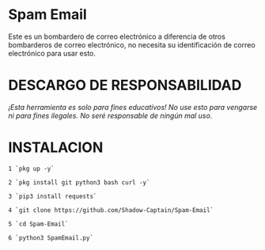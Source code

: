 # Spam Email
Este es un bombardero de correo electrónico a diferencia de otros bombarderos de correo electrónico, no necesita su identificación de correo electrónico para usar esto.

# DESCARGO DE RESPONSABILIDAD
_¡Esta herramienta es solo para fines educativos! No use esto para vengarse ni para fines ilegales.
No seré responsable de ningún mal uso._

# INSTALACION
```
1 `pkg up -y`

2 `pkg install git python3 bash curl -y`

3 `pip3 install requests`

4 `git clone https://github.com/Shadow-Captain/Spam-Email`

5 `cd Spam-Email`

6 `python3 SpamEmail.py`
```
